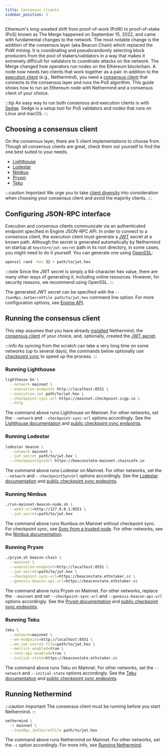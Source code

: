 ```yaml
---
title: Consensus clients
sidebar_position: 3
---
```


Ethereum's long-awaited shift from proof-of-work (PoW) to proof-of-stake (PoS) known as The Merge happened on September 15, 2022, and came with fundamental changes to the network. The most notable change is the addition of the consensus layer (aka Beacon Chain) which replaced the PoW mining. It is coordinating and pseudorandomly selecting block producers from the pool of stakers/validators in a way that makes it extremely difficult for validators to coordinate attacks on the network.
The Merge changed how operators run nodes on the Ethereum blockchain. A node now needs two clients that work together as a pair. In addition to the [execution client](https://ethereum.org/en/glossary/#execution-client) (e.g., Nethermind), you need a [consensus client](https://ethereum.org/en/glossary/#consensus-client) that connects to the consensus layer and runs the PoS algorithm. This guide shows how to run an Ethereum node with Nethermind and a consensus client of your choice.

:::tip
An easy way to run both consensus and execution clients is with [Sedge](https://docs.sedge.nethermind.io). Sedge is a setup tool for PoS validators and nodes that runs on Linux and macOS.
:::

## Choosing a consensus client

On the consensus layer, there are 5 client implementations to choose from. Though all consensus clients are great, check them out yourself to find the one best suited to your needs.

- [Lighthouse][lighthouse]
- [Lodestar][lodestar]
- [Nimbus][nimbus]
- [Prysm][prysm]
- [Teku][teku]

:::caution Important
We urge you to take [client diversity](https://ethereum.org/en/developers/docs/nodes-and-clients/client-diversity) into consideration when choosing your consensus client and avoid the majority clients.
:::

## Configuring JSON-RPC interface

Execution and consensus clients communicate via an authenticated endpoint specified in Engine JSON-RPC API. In order to connect to a consensus client, the execution client must generate a [JWT](https://jwt.io) secret at a known path. Although the secret is generated automatically by Nethermind on startup at `keystore/jwt-secret` path in its root directory, in some cases, you might need to do it yourself. You can generate one using [OpenSSL](https://www.openssl.org):

```bash
openssl rand -hex 32 > path/to/jwt.hex
```
:::note
Since the JWT secret is simply a 64-character hex value, there are many other ways of generating it, including online resources. However, for security reasons, we recommend using OpenSSL.
:::

The generated JWT secret can be specified with the `--JsonRpc.JwtSecretFile path/to/jwt.hex` command line option. For more configuration options, see [Engine API](../interacting/json-rpc-server.md#engine-api).

## Running the consensus client

This step assumes that you have already [installed](../get-started/installing-nethermind.md) Nethermind, the [consensus client](#choosing-a-consensus-client) of your choice, and, optionally, created the [JWT secret](#configuring-json-rpc-interface).

:::info
As syncing from the scratch can take a very long time on some networks (up to several days), the commands below optionally use [checkpoint sync](https://ethereum.org/en/developers/docs/nodes-and-clients/#checkpoint-sync) to speed up the process.
:::

### Running Lighthouse

```bash
lighthouse bn \
  --network mainnet \
  --execution-endpoint http://localhost:8551 \
  --execution-jwt path/to/jwt.hex \
  --checkpoint-sync-url https://mainnet.checkpoint.sigp.io \
  --http
```

The command above runs Lighthouse on Mainnet. For other networks, set the `--network` and `--checkpoint-sync-url` options accordingly. See the [Lighthouse documentation][lighthouse] and [public checkpoint sync endpoints][checkpoint-sync-endpoints].

### Running Lodestar

```bash
lodestar beacon \
  --network mainnet \
  --jwt-secret path/to/jwt.hex \
  --checkpointSyncUrl https://beaconstate-mainnet.chainsafe.io
```

The command above runs Lodestar on Mainnet. For other networks, set the `--network` and `--checkpointSyncUrl` options accordingly. See the [Lodestar documentation][lodestar] and [public checkpoint sync endpoints][checkpoint-sync-endpoints].

### Running Nimbus

```bash
./run-mainnet-beacon-node.sh \
  --web3-url=http://127.0.0.1:8551 \
  --jwt-secret=path/to/jwt.hex
```

The command above runs Numbus on Mainnet without checkpoint sync. For checkpoint sync, see [Sync from a trusted node](https://nimbus.guide/trusted-node-sync.html). For other networks, see the [Nimbus documentation][nimbus].

### Running Prysm

```bash
./prysm.sh beacon-chain \
  --mainnet \
  --execution-endpoint=http://localhost:8551 \
  --jwt-secret=path/to/jwt.hex \
  --checkpoint-sync-url=https://beaconstate.ethstaker.cc \
  --genesis-beacon-api-url=https://beaconstate.ethstaker.cc
```

The command above runs Prysm on Mainnet. For other networks, replace the `--mainnet` and set `--checkpoint-sync-url` and `--genesis-beacon-api-url` options accordingly. See the [Prysm documentation][prysm] and [public checkpoint sync endpoints][checkpoint-sync-endpoints].

### Running Teku

```bash
teku \
  --network=mainnet \
  --ee-endpoint=http://localhost:8551 \
  --ee-jwt-secret-file=path/to/jwt.hex \
  --metrics-enabled=true \
  --rest-api-enabled=true \
  --initial-state=https://beaconstate.ethstaker.cc
```

The command above runs Teku on Mainnet. For other networks, set the `--network` and `--initial-state` options accordingly. See the [Teku documentation][teku] and [public checkpoint sync endpoints][checkpoint-sync-endpoints].

## Running Nethermind

:::caution Important
The consensus client must be running before you start Nethermind.
:::

```bash
nethermind \
  -c mainnet \
  --JsonRpc.JwtSecretFile path/to/jwt.hex
```

The command above runs Nethermind on Mainnet. For other networks, set the `-c` option accordingly. For more info, see [Running Nethermind](../fundamentals/running-nethermind.md).

[checkpoint-sync-endpoints]: https://eth-clients.github.io/checkpoint-sync-endpoints
[lighthouse]: https://lighthouse-book.sigmaprime.io
[lodestar]: https://chainsafe.github.io/lodestar
[nimbus]: https://nimbus.guide
[prysm]: https://docs.prylabs.network
[teku]: https://docs.teku.consensys.net